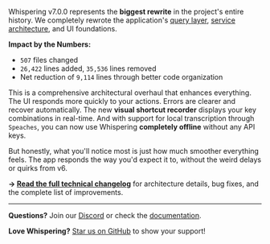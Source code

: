 Whispering v7.0.0 represents the **biggest rewrite** in the project's entire history. We completely rewrote the application's [query layer](https://github.com/epicenter-so/epicenter/blob/main/apps/whispering/src/lib/query/README.md), [service architecture](https://github.com/epicenter-so/epicenter/blob/main/apps/whispering/src/lib/services/README.md), and UI foundations.

**Impact by the Numbers:**
- `507` files changed
- `26,422` lines added, `35,536` lines removed
- Net reduction of `9,114` lines through better code organization

This is a comprehensive architectural overhaul that enhances everything. The UI responds more quickly to your actions. Errors are clearer and recover automatically. The new **visual shortcut recorder** displays your key combinations in real-time. And with support for local transcription through `Speaches`, you can now use Whispering **completely offline** without any API keys.

But honestly, what you'll notice most is just how much smoother everything feels. The app responds the way you'd expect it to, without the weird delays or quirks from v6.

**→ [Read the full technical changelog](https://github.com/epicenter-so/epicenter/blob/main/docs/release-notes/v7.0.0-detailed.md)** for architecture details, bug fixes, and the complete list of improvements.

---

**Questions?** Join our [Discord](https://go.epicenter.so/discord) or check the [documentation](https://github.com/epicenter-so/epicenter#readme).

**Love Whispering?** [Star us on GitHub](https://github.com/epicenter-so/epicenter) to show your support!

